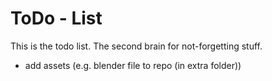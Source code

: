# ToDo - List

This is the todo list.
The second brain for not-forgetting stuff.

* add assets (e.g. blender file to repo (in extra folder)) 
